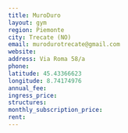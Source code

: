 ```yaml
---
title: MuroDuro
layout: gym
region: Piemonte
city: Trecate (NO)
email: murodurotrecate@gmail.com
website: 
address: Via Roma 58/a
phone: 
latitude: 45.43366623
longitude: 8.74174976
annual_fee: 
ingress_price: 
structures: 
monthly_subscription_price: 
rent: 
---
```


